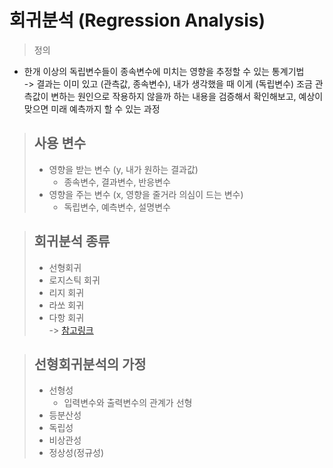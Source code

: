 # 회귀분석 (Regression Analysis)
> 정의
- 한개 이상의 독립변수들이 종속변수에 미치는 영향을 추정할 수 있는 통계기법  
-> 결과는 이미 있고 (관측값, 종속변수), 내가 생각했을 때 이게 (독립변수) 조금 관측값이 변하는 원인으로 작용하지 않을까 하는 내용을 검증해서 확인해보고, 예상이 맞으면 미래 예측까지 할 수 있는 과정


> 사용 변수
> -
> - 영향을 받는 변수 (y, 내가 원하는 결과값)
>   - 종속변수, 결과변수, 반응변수
> - 영향을 주는 변수 (x, 영향을 줄거라 의심이 드는 변수)
>   - 독립변수, 예측변수, 설명변수

> 회귀분석 종류
> -
> - 선형회귀
> - 로지스틱 회귀
> - 리지 회귀
> - 라쏘 회귀
> - 다항 회귀  
> -> [참고링크](https://www.appier.com/ko-kr/blog/5-types-of-regression-analysis-and-when-to-use-them)


> 선형회귀분석의 가정
> -
> - 선형성
>   - 입력변수와 출력변수의 관계가 선형
> - 등분산성
> - 독립성
> - 비상관성
> - 정상성(정규성)